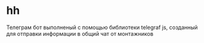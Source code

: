 # hh
Телеграм бот выполненый с помощью библиотеки telegraf js, созданный для отправки информации в общий чат от монтажников
